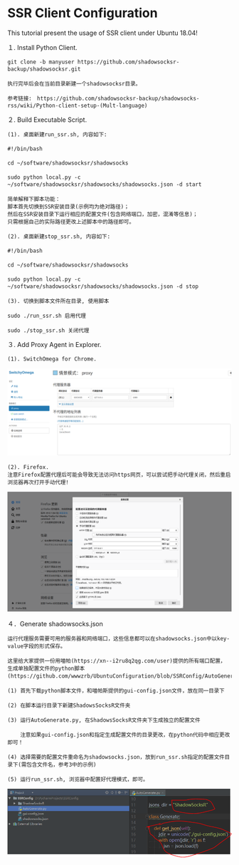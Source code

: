 # SSR Client Configuration
This tutorial present the usage of SSR client under Ubuntu 18.04!

１. Install Python Client.

    git clone -b manyuser https://github.com/shadowsocksr-backup/shadowsocksr.git

    执行完毕后会在当前目录新建一个shadowsocksr目录。

    参考链接:　https://github.com/shadowsocksr-backup/shadowsocks-rss/wiki/Python-client-setup-(Mult-language)

２. Build Executable Script.

    (1). 桌面新建run_ssr.sh, 内容如下:

    #!/bin/bash

    cd ~/software/shadowsocksr/shadowsocks

    sudo python local.py -c ~/software/shadowsocksr/shadowsocks/shadowsocks.json -d start

    简单解释下脚本功能：
    脚本首先切换到SSR安装目录(示例均为绝对路径)；
    然后在SSR安装目录下运行相应的配置文件(包含网络端口，加密，混淆等信息)；
    只需根据自己的实际路径更改上述脚本中的路径即可。

    (2). 桌面新建stop_ssr.sh, 内容如下:

    #!/bin/bash

    cd ~/software/shadowsocksr/shadowsocks

    sudo python local.py -c ~/software/shadowsocksr/shadowsocks/shadowsocks.json -d stop

    (3). 切换到脚本文件所在目录, 使用脚本

    sudo ./run_ssr.sh 启用代理

    sudo ./stop_ssr.sh 关闭代理

３. Add Proxy Agent in Explorer.

    (1). SwitchOmega for Chrome.
![avatar](https://github.com/wwwzrb/UbuntuConfiguration/blob/SSRConfig/ChromeSwitchOmega.png)

    (2). Firefox.
    注意Firefox配置代理后可能会导致无法访问https网页，可以尝试把手动代理关闭，然后重启浏览器再次打开手动代理!
![avatar](https://github.com/wwwzrb/UbuntuConfiguration/blob/SSRConfig/FirefoxProxy.png)

４．Generate shadowsocks.json

    运行代理服务需要可用的服务器和网络端口，这些信息都可以在shadowsocks.json中以key-value字段的形式保存。
    
    这里给大家提供一份用喵帕(https://xn--i2ru8q2qg.com/user)提供的所有端口配置，
    生成单独配置文件的python脚本(https://github.com/wwwzrb/UbuntuConfiguration/blob/SSRConfig/AutoGenerate.py)。
    
    (1) 首先下载python脚本文件，和喵帕斯提供的gui-config.json文件，放在同一目录下
    
    (2) 在脚本运行目录下新建ShadowsSocksR文件夹
    
    (3) 运行AutoGenerate.py, 在ShadowsSocksR文件夹下生成独立的配置文件
    
        注意如果gui-config.json和指定生成配置文件的目录更改，在python代码中相应更改即可！
    
    (4) 选择需要的配置文件重命名为shadowsocks.json，放到run_ssr.sh指定的配置文件目录下(需包含文件名，参考3中的示例)
    
    (5) 运行run_ssr.sh, 浏览器中配置好代理模式，即可。
 
![avatar](https://github.com/wwwzrb/UbuntuConfiguration/blob/SSRConfig/GenerateConfig.PNG)







